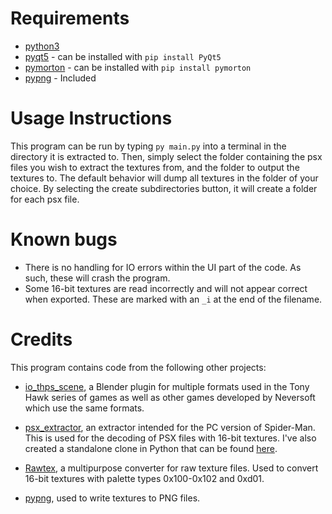 # Requirements

- [python3](https://www.python.org/)
- [pyqt5](https://pypi.org/project/PyQt5/) - can be installed with `pip install PyQt5`
- [pymorton](https://github.com/trevorprater/pymorton) - can be installed with `pip install pymorton`
- [pypng](https://github.com/drj11/pypng) - Included

# Usage Instructions

This program can be run by typing `py main.py` into a terminal in the directory it is extracted to. Then, simply select the folder containing the psx files you wish to extract the textures from, and the folder to output the textures to. The default behavior will dump all textures in the folder of your choice. By selecting the create subdirectories button, it will create a folder for each psx file.

# Known bugs

- There is no handling for IO errors within the UI part of the code. As such, these will crash the program.
- Some 16-bit textures are read incorrectly and will not appear correct when exported. These are marked with an `_i` at the end of the filename.

# Credits

This program contains code from the following other projects:

- [io_thps_scene](https://github.com/denetii/io_thps_scene), a Blender plugin for multiple formats used in the Tony Hawk series of games as well as other games developed by Neversoft which use the same formats.

- [psx_extractor](https://github.com/krystalgamer/spidey-tools/tree/master/psx_extractor), an extractor intended for the PC version of Spider-Man. This is used for the decoding of PSX files with 16-bit textures. I've also created a standalone clone in Python that can be found [here](https://github.com/slfx77/psx_extract_py).

- [Rawtex](https://zenhax.com/viewtopic.php?t=7099), a multipurpose converter for raw texture files. Used to convert 16-bit textures with palette types 0x100-0x102 and 0xd01.

- [pypng](https://github.com/drj11/pypng), used to write textures to PNG files.
